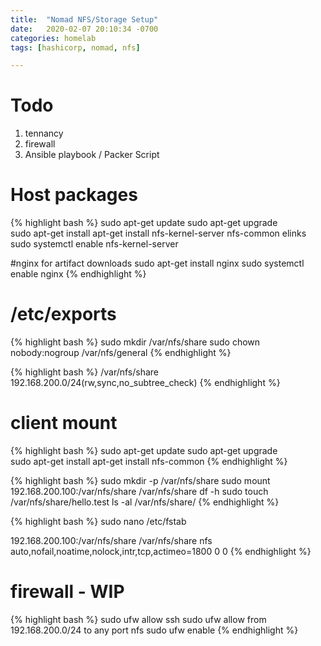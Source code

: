 ```yaml
---
title:  "Nomad NFS/Storage Setup"
date:   2020-02-07 20:10:34 -0700
categories: homelab
tags: [hashicorp, nomad, nfs]

---
```

# Todo 

1. tennancy
2. firewall
3. Ansible playbook / Packer Script

# Host packages

{% highlight bash %}
sudo apt-get update
sudo apt-get upgrade    
sudo apt-get install apt-get install nfs-kernel-server nfs-common elinks
sudo systemctl enable nfs-kernel-server

#nginx for artifact downloads
sudo apt-get install nginx
sudo systemctl enable nginx
{% endhighlight %}

# /etc/exports

{% highlight bash %}
sudo mkdir /var/nfs/share
sudo chown nobody:nogroup /var/nfs/general
{% endhighlight %}

{% highlight bash %}
/var/nfs/share       192.168.200.0/24(rw,sync,no_subtree_check)
{% endhighlight %}

# client mount

{% highlight bash %}
sudo apt-get update
sudo apt-get upgrade    
sudo apt-get install apt-get install nfs-common 
{% endhighlight %}

{% highlight bash %}
sudo mkdir -p /var/nfs/share
sudo mount 192.168.200.100:/var/nfs/share /var/nfs/share
df -h
sudo touch /var/nfs/share/hello.test
ls -al /var/nfs/share/
{% endhighlight %}

{% highlight bash %}
sudo nano /etc/fstab

192.168.200.100:/var/nfs/share /var/nfs/share nfs auto,nofail,noatime,nolock,intr,tcp,actimeo=1800 0 0
{% endhighlight %}

# firewall - WIP

{% highlight bash %}
sudo ufw allow ssh
sudo ufw allow from 192.168.200.0/24 to any port nfs
sudo ufw enable
{% endhighlight %}